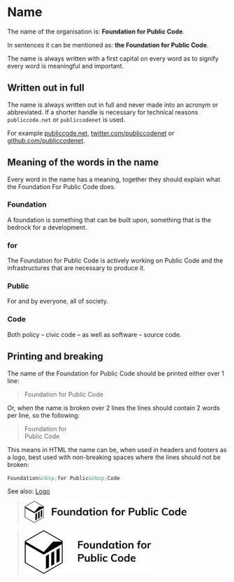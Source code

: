 # Name

The name of the organisation is: **Foundation for Public Code**.

In sentences it can be mentioned as: **the Foundation for Public Code**.

The name is always written with a first capital on every word as to signify every word is meaningful and important.

## Written out in full

The name is always written out in full and never made into an acronym or abbreviated. If a shorter handle is necessary for technical reasons `publiccode.net` or `publiccodenet` is used. 

For example [publiccode.net](https://publiccode.net), [twitter.com/publiccodenet](https://twitter.com/publiccodenet) or [github.com/publiccodenet](https://github.com/publiccodenet/).

## Meaning of the words in the name

Every word in the name has a meaning, together they should explain what the Foundation For Public Code does.

### Foundation

A foundation is something that can be built upon, something that is the bedrock for a development.

### for

The Foundation for Public Code is actively working on Public Code and the infrastructures that are necessary to produce it.

### Public

For and by everyone, all of society.

### Code

Both policy – civic code – as well as software – source code.

## Printing and breaking

The name of the Foundation for Public Code should be printed either over 1 line:

> Foundation for Public Code

Or, when the name is broken over 2 lines the lines should contain 2 words per line, so the following:

> Foundation for  
> Public Code

This means in HTML the name can be, when used in headers and footers as a logo, best used with non-breaking spaces where the lines should not be broken:

```html
Foundation&nbsp;for Public&nbsp;Code
```

See also: [Logo](../logo/)

> <img src="../logo/mark-and-name-over-one-line.svg" height="50">

> <img src="../logo/mark-and-name-over-two-lines.svg" height="100">
